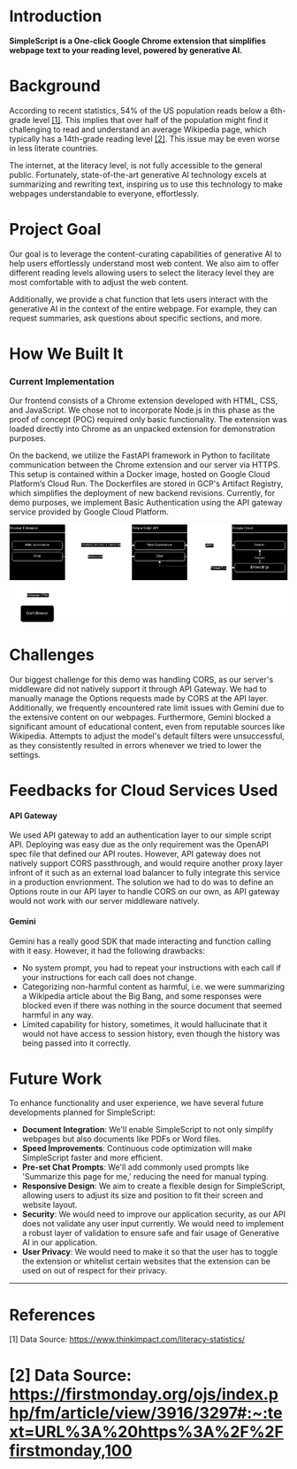 
# Introduction

**SimpleScript is a One-click Google Chrome extension that simplifies webpage text to your reading level, powered by generative AI.**

# Background

According to recent statistics, 54% of the US population reads below a 6th-grade level [[1]](#1). This implies that over half of the population might find it challenging to read and understand an average Wikipedia page, which typically has a 14th-grade reading level [[2]](#2). This issue may be even worse in less literate countries.

The internet, at the literacy level, is not fully accessible to the general public. Fortunately, state-of-the-art generative AI technology excels at summarizing and rewriting text, inspiring us to use this technology to make webpages understandable to everyone, effortlessly.

# Project Goal

Our goal is to leverage the content-curating capabilities of generative AI to help users effortlessly understand most web content. We also aim to offer different reading levels allowing users to select the literacy level they are most comfortable with to adjust the web content.

Additionally, we provide a chat function that lets users interact with the generative AI in the context of the entire webpage. For example, they can request summaries, ask questions about specific sections, and more.

# How We Built It

### Current Implementation

Our frontend consists of a Chrome extension developed with HTML, CSS, and JavaScript. We chose not to incorporate Node.js in this phase as the proof of concept (POC) required only basic functionality. The extension was loaded directly into Chrome as an unpacked extension for demonstration purposes.

On the backend, we utilize the FastAPI framework in Python to facilitate communication between the Chrome extension and our server via HTTPS. This setup is contained within a Docker image, hosted on Google Cloud Platform’s Cloud Run. The Dockerfiles are stored in GCP's Artifact Registry, which simplifies the deployment of new backend revisions. Currently, for demo purposes, we implement Basic Authentication using the API gateway service provided by Google Cloud Platform. 

![alt text](https://github.com/KalaRohit/Google-AI-Hackathon/blob/42-documentation/Google%20AI%20Hackathon.png)

# Challenges

Our biggest challenge for this demo was handling CORS, as our server's middleware did not natively support it through API Gateway. We had to manually manage the Options requests made by CORS at the API layer. Additionally, we frequently encountered rate limit issues with Gemini due to the extensive content on our webpages. Furthermore, Gemini blocked a significant amount of educational content, even from reputable sources like Wikipedia. Attempts to adjust the model's default filters were unsuccessful, as they consistently resulted in errors whenever we tried to lower the settings.


# Feedbacks for Cloud Services Used

#### API Gateway

We used API gateway to add an authentication layer to our simple script API. Deploying was easy due as the only requirement was the OpenAPI spec file that defined our API routes. However, API gateway does not natively support CORS passthrough, and would require another proxy layer infront of it such as an external load balancer to fully integrate this service in a production envrionment. The solution we had to do was to define an Options route in our API layer to handle CORS on our own, as API gateway would not work with our server middleware natively.

#### Gemini

Gemini has a really good SDK that made interacting and function calling with it easy. However, it had the following drawbacks:
- No system prompt, you had to repeat your instructions with each call if your instructions for each call does not change.
- Categorizing non-harmful content as harmful, i.e. we were summarizing a Wikipedia article about the Big Bang, and some responses were blocked even if there was nothing in the source document that seemed harmful in any way.
- Limited capability for history, sometimes, it would hallucinate that it would not have access to session history, even though the history was being passed into it correctly.

# Future Work

To enhance functionality and user experience, we have several future developments planned for SimpleScript:

- **Document Integration**: We'll enable SimpleScript to not only simplify webpages but also documents like PDFs or Word files.
- **Speed Improvements**: Continuous code optimization will make SimpleScript faster and more efficient.
- **Pre-set Chat Prompts**: We'll add commonly used prompts like 'Summarize this page for me,' reducing the need for manual typing.
- **Responsive Design**: We aim to create a flexible design for SimpleScript, allowing users to adjust its size and position to fit their screen and website layout.
- **Security**: We would need to improve our application security, as our API does not validate any user input currently. We would need to implement a robust layer of validation to ensure safe and fair usage of Generative AI in our application.
- **User Privacy**: We would need to make it so that the user has to toggle the extension or whitelist certain websites that the extension can be used on out of respect for their privacy. 

---
# References
<a id="1">[1]</a>
Data Source: https://www.thinkimpact.com/literacy-statistics/

<a id="2">[2]</a>
Data Source: https://firstmonday.org/ojs/index.php/fm/article/view/3916/3297#:~:text=URL%3A%20https%3A%2F%2Ffirstmonday,100
=======
